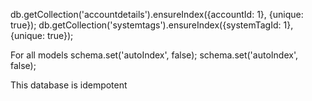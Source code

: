db.getCollection('accountdetails').ensureIndex({accountId: 1}, {unique: true});
db.getCollection('systemtags').ensureIndex({systemTagId: 1}, {unique: true});

For all models
schema.set('autoIndex', false);
schema.set('autoIndex', false);


This database is idempotent